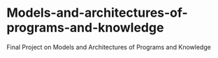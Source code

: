 # Models-and-architectures-of-programs-and-knowledge
Final Project on Models and Architectures of Programs and Knowledge
